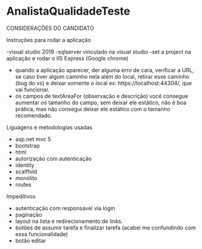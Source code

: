 # AnalistaQualidadeTeste

CONSIDERAÇÕES DO CANDIDATO

Instruções para rodar a aplicação

-visual studio 2019
-sqlserver vinculado na visual studio
-set a project na aplicação e rodar o IIS Express (Google chrome)
- quando a aplicação aparecer, der alguma erro de cara, verificar a URL, se caso tiver algum
caminho nela além do local, retirar esse caminho (bug do vs) e deixar somente o local ex: https://localhost:44304/,
que vai funcionar.
- os campos de textAreaFor (observação e descrição) você consegue aumentar os tamanho do campo, sem deixar ele estático,
não é boa prática, mas não consegui deixar ele estático com o tamanho recomendado.

Liguagens e metodologias usadas

- asp.net mvc 5
- bootstrap
- html
- autorização com autenticação
- identity
- scalffold
- monólito
- routes

Impeditivos

- autenticação com responsável via login
- paginação
- layout na lista e redirecionamento de links.
- botões de assumir tarefa e finalizar tarefa (acabei me confundindo com essa funcionalidade)
- botão editar


